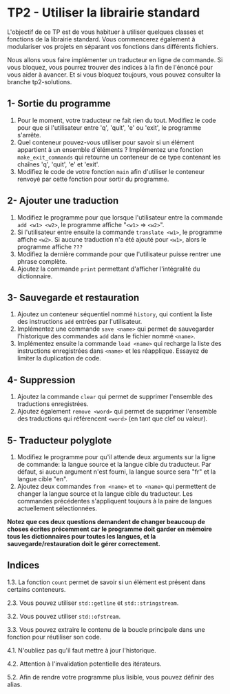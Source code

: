 # TP2 - Utiliser la librairie standard

L'objectif de ce TP est de vous habituer à utiliser quelques classes et fonctions de la librairie standard.
Vous commencerez également à modulariser vos projets en séparant vos fonctions dans différents fichiers.

Nous allons vous faire implémenter un traducteur en ligne de commande.
Si vous bloquez, vous pourrez trouver des indices à la fin de l'énoncé pour vous aider à avancer. 
Et si vous bloquez toujours, vous pouvez consulter la branche tp2-solutions.

## 1- Sortie du programme

1. Pour le moment, votre traducteur ne fait rien du tout. Modifiez le code pour que si l'utilisateur entre 'q', 'quit', 'e' ou 'exit', le programme s'arrête.
2. Quel conteneur pouvez-vous utiliser pour savoir si un élément appartient à un ensemble d'éléments ? Implémentez une fonction `make_exit_commands` qui retourne un conteneur de ce type contenant les chaînes 'q', 'quit', 'e' et 'exit'.
3. Modifiez le code de votre fonction `main` afin d'utiliser le conteneur renvoyé par cette fonction pour sortir du programme.

## 2- Ajouter une traduction

1. Modifiez le programme pour que lorsque l'utilisateur entre la commande `add <w1> <w2>`, le programme affiche "`<w1>` => `<w2>`".
2. Si l'utilisateur entre ensuite la commande `translate <w1>`, le programme affiche `<w2>`. Si aucune traduction n'a été ajouté pour `<w1>`, alors le programme affiche `???` 
3. Modifiez la dernière commande pour que l'utilisateur puisse rentrer une phrase complète.
4. Ajoutez la commande `print` permettant d'afficher l'intégralité du dictionnaire.

## 3- Sauvegarde et restauration

1. Ajoutez un conteneur séquentiel nommé `history`, qui contient la liste des instructions `add` entrées par l'utilisateur.
2. Implémentez une commande `save <name>` qui permet de sauvegarder l'historique des commandes `add` dans le fichier nommé `<name>`.
3. Implémentez ensuite la commande `load <name>` qui recharge la liste des instructions enregistrées dans `<name>` et les réapplique. Essayez de limiter la duplication de code.

## 4- Suppression

1. Ajoutez la commande `clear` qui permet de supprimer l'ensemble des traductions enregistrées.
2. Ajoutez également `remove <word>` qui permet de supprimer l'ensemble des traductions qui référencent `<word>` (en tant que clef ou valeur).

## 5- Traducteur polyglote

1. Modifiez le programme pour qu'il attende deux arguments sur la ligne de commande: la langue source et la langue cible du traducteur.  Par défaut, si aucun argument n'est fourni, la langue source sera "fr" et la langue cible "en". 
2. Ajoutez deux commandes `from <name>` et `to <name>` qui permettent de changer la langue source et la langue cible du traducteur. Les commandes précédentes s'appliquent toujours à la paire de langues actuellement sélectionnées.

**Notez que ces deux questions demandent de changer beaucoup de choses écrites précemment car le programme doit garder en mémoire tous les dictionnaires pour toutes les langues, et la sauvegarde/restauration doit le gérer correctement.**

## Indices

1.3. La fonction `count` permet de savoir si un élément est présent dans certains conteneurs.

2.3. Vous pouvez utiliser `std::getline` et `std::stringstream`.

3.2. Vous pouvez utiliser `std::ofstream`.

3.3. Vous pouvez extraire le contenu de la boucle principale dans une fonction pour réutiliser son code.

4.1. N'oubliez pas qu'il faut mettre à jour l'historique.

4.2. Attention à l'invalidation potentielle des itérateurs.

5.2. Afin de rendre votre programme plus lisible, vous pouvez définir des alias.
